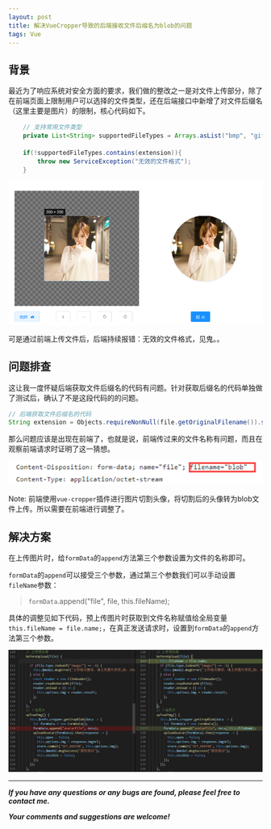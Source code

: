 ```yaml
---
layout: post
title: 解决VueCropper导致的后端接收文件后缀名为blob的问题
tags: Vue
---
```


## 背景

最近为了响应系统对安全方面的要求，我们做的整改之一是对文件上传部分，除了在前端页面上限制用户可以选择的文件类型，还在后端接口中新增了对文件后缀名（这里主要是图片）的限制，核心代码如下。

```java
    // 支持常用文件类型
    private List<String> supportedFileTypes = Arrays.asList("bmp", "gif", "jpg", "jpeg", "png");

    if(!supportedFileTypes.contains(extension)){
        throw new ServiceException("无效的文件格式");
    }
```

![2022-10-02-UploadAvatar.jpg](https://github.com/heartsuit/heartsuit.github.io/raw/master/pictures/2022-10-02-UploadAvatar.jpg)

可是通过前端上传文件后，后端持续报错：无效的文件格式，见鬼。。


## 问题排查

这让我一度怀疑后端获取文件后缀名的代码有问题。针对获取后缀名的代码单独做了测试后，确认了不是这段代码的的问题。

```java
// 后端获取文件后缀名的代码
String extension = Objects.requireNonNull(file.getOriginalFilename()).substring(file.getOriginalFilename().lastIndexOf(".") + 1);
```

那么问题应该是出现在前端了，也就是说，前端传过来的文件名称有问题，而且在观察前端请求时证明了这一猜想。

![2022-10-02-Blob.jpg](https://github.com/heartsuit/heartsuit.github.io/raw/master/pictures/2022-10-02-Blob.jpg)

Note: 前端使用`vue-cropper`插件进行图片切割头像，将切割后的头像转为blob文件上传。所以需要在前端进行调整了。

## 解决方案

在上传图片时，给`formData`的`append`方法第三个参数设置为文件的名称即可。

`formData`的`append`可以接受三个参数，通过第三个参数我们可以手动设置`fileName`参数：

> `formData`.append("file", file, this.fileName);

具体的调整见如下代码，预上传图片时获取到文件名称赋值给全局变量`this.fileName = file.name;`，在真正发送请求时，设置到`formData`的`append`方法第三个参数。

![2022-10-02-CodeDiff.jpg](https://github.com/heartsuit/heartsuit.github.io/raw/master/pictures/2022-10-02-CodeDiff.jpg)

---

***If you have any questions or any bugs are found, please feel free to contact me.***

***Your comments and suggestions are welcome!***
